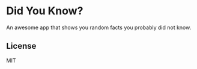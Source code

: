 # Did You Know?

An awesome app that shows you random facts you probably did not know.

## License

MIT
